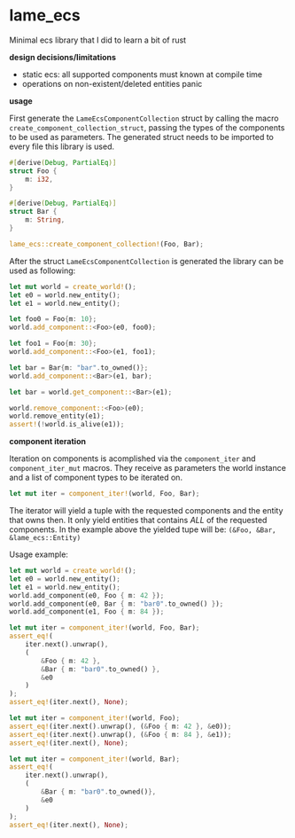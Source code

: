 # lame_ecs
Minimal ecs library that I did to learn a bit of rust

**design decisions/limitations**
* static ecs: all supported components must known at compile time
* operations on non-existent/deleted entities panic

**usage**

First generate the `LameEcsComponentCollection` struct by calling the macro `create_component_collection_struct`, 
passing the types of the components to be used as parameters. 
The generated struct needs to be imported to every file this library is used.

```rs
#[derive(Debug, PartialEq)]
struct Foo {
    m: i32,
}

#[derive(Debug, PartialEq)]
struct Bar {
    m: String,
}

lame_ecs::create_component_collection!(Foo, Bar);
```

After the struct `LameEcsComponentCollection` is generated the library can be used as following: 

```rs
let mut world = create_world!();
let e0 = world.new_entity();
let e1 = world.new_entity();

let foo0 = Foo{m: 10};
world.add_component::<Foo>(e0, foo0);

let foo1 = Foo{m: 30};
world.add_component::<Foo>(e1, foo1);

let bar = Bar{m: "bar".to_owned()};
world.add_component::<Bar>(e1, bar);

let bar = world.get_component::<Bar>(e1);

world.remove_component::<Foo>(e0);
world.remove_entity(e1);
assert!(!world.is_alive(e1));
```

**component iteration**

Iteration on components is acomplished via the `component_iter` and `component_iter_mut` macros.
They receive as parameters the world instance and a list of component types to be iterated on.

```rs
let mut iter = component_iter!(world, Foo, Bar);
```

The iterator will yield a tuple with the requested components and the entity that owns then.
It only yield entities that contains *ALL* of the requested components.
In the example above the yielded tupe will be: `(&Foo, &Bar, &lame_ecs::Entity)` 


Usage example:

```rs
let mut world = create_world!();
let e0 = world.new_entity();
let e1 = world.new_entity();
world.add_component(e0, Foo { m: 42 });
world.add_component(e0, Bar { m: "bar0".to_owned() });
world.add_component(e1, Foo { m: 84 });

let mut iter = component_iter!(world, Foo, Bar);
assert_eq!(
    iter.next().unwrap(),
    (
        &Foo { m: 42 },
        &Bar { m: "bar0".to_owned() },
        &e0
    )
);
assert_eq!(iter.next(), None);

let mut iter = component_iter!(world, Foo);
assert_eq!(iter.next().unwrap(), (&Foo { m: 42 }, &e0));
assert_eq!(iter.next().unwrap(), (&Foo { m: 84 }, &e1));
assert_eq!(iter.next(), None);

let mut iter = component_iter!(world, Bar);
assert_eq!(
    iter.next().unwrap(),
    (
        &Bar { m: "bar0".to_owned()},
        &e0
    )
);
assert_eq!(iter.next(), None);
```
